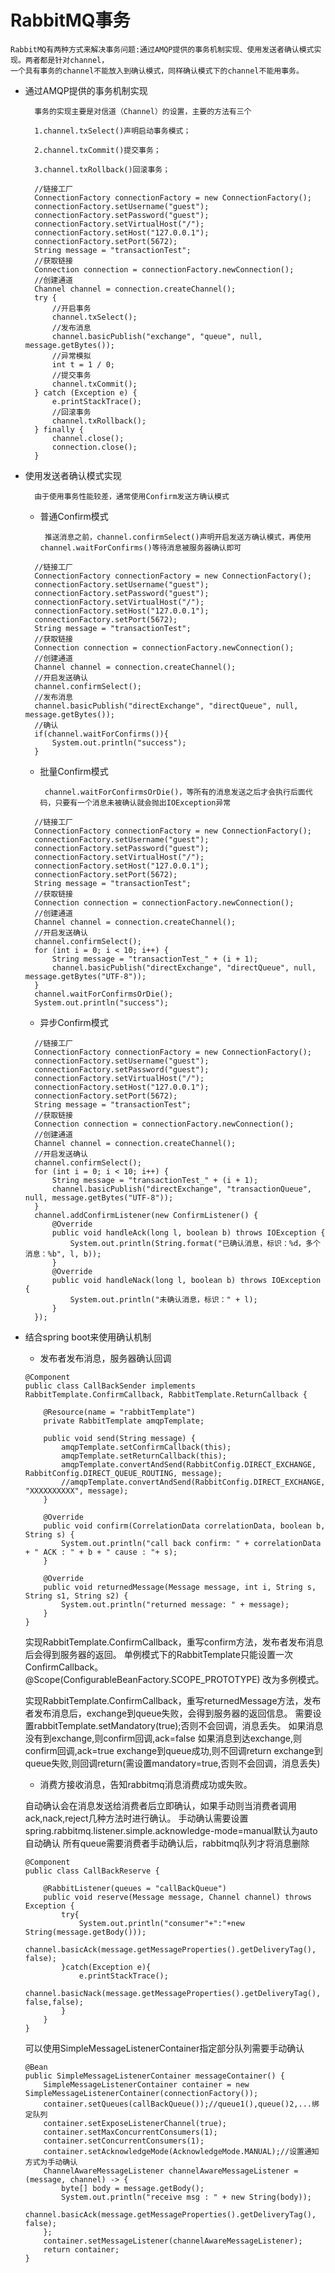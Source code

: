 # RabbitMQ事务
    RabbitMQ有两种方式来解决事务问题:通过AMQP提供的事务机制实现、使用发送者确认模式实现。两者都是针对channel，
    一个具有事务的channel不能放入到确认模式，同样确认模式下的channel不能用事务。
- 通过AMQP提供的事务机制实现

        事务的实现主要是对信道（Channel）的设置，主要的方法有三个
        
        1.channel.txSelect()声明启动事务模式；
          
        2.channel.txCommit()提交事务；
          
        3.channel.txRollback()回滚事务；
    ```
      //链接工厂
      ConnectionFactory connectionFactory = new ConnectionFactory();
      connectionFactory.setUsername("guest");
      connectionFactory.setPassword("guest");
      connectionFactory.setVirtualHost("/");
      connectionFactory.setHost("127.0.0.1");
      connectionFactory.setPort(5672);
      String message = "transactionTest";
      //获取链接
      Connection connection = connectionFactory.newConnection();
      //创建通道
      Channel channel = connection.createChannel();
      try {
          //开启事务
          channel.txSelect();
          //发布消息
          channel.basicPublish("exchange", "queue", null, message.getBytes());
          //异常模拟
          int t = 1 / 0;
          //提交事务
          channel.txCommit();
      } catch (Exception e) {
          e.printStackTrace();
          //回滚事务
          channel.txRollback();
      } finally {
          channel.close();
          connection.close();
      }
    ```
- 使用发送者确认模式实现
    
        由于使用事务性能较差，通常使用Confirm发送方确认模式
        
     - 普通Confirm模式
     
            推送消息之前，channel.confirmSelect()声明开启发送方确认模式，再使用channel.waitForConfirms()等待消息被服务器确认即可
    ```
      //链接工厂
      ConnectionFactory connectionFactory = new ConnectionFactory();
      connectionFactory.setUsername("guest");
      connectionFactory.setPassword("guest");
      connectionFactory.setVirtualHost("/");
      connectionFactory.setHost("127.0.0.1");
      connectionFactory.setPort(5672);
      String message = "transactionTest";
      //获取链接
      Connection connection = connectionFactory.newConnection();
      //创建通道
      Channel channel = connection.createChannel();
      //开启发送确认
      channel.confirmSelect();
      //发布消息
      channel.basicPublish("directExchange", "directQueue", null, message.getBytes());
      //确认
      if(channel.waitForConfirms()){
          System.out.println("success");
      }
    ```
     - 批量Confirm模式
     
            channel.waitForConfirmsOrDie()，等所有的消息发送之后才会执行后面代码，只要有一个消息未被确认就会抛出IOException异常
    ```
      //链接工厂
      ConnectionFactory connectionFactory = new ConnectionFactory();
      connectionFactory.setUsername("guest");
      connectionFactory.setPassword("guest");
      connectionFactory.setVirtualHost("/");
      connectionFactory.setHost("127.0.0.1");
      connectionFactory.setPort(5672);
      String message = "transactionTest";
      //获取链接
      Connection connection = connectionFactory.newConnection();
      //创建通道
      Channel channel = connection.createChannel();
      //开启发送确认
      channel.confirmSelect();
      for (int i = 0; i < 10; i++) {
          String message = "transactionTest_" + (i + 1);
          channel.basicPublish("directExchange", "directQueue", null, message.getBytes("UTF-8"));
      }
      channel.waitForConfirmsOrDie();
      System.out.println("success");
    ```
     - 异步Confirm模式
            
    ```
      //链接工厂
      ConnectionFactory connectionFactory = new ConnectionFactory();
      connectionFactory.setUsername("guest");
      connectionFactory.setPassword("guest");
      connectionFactory.setVirtualHost("/");
      connectionFactory.setHost("127.0.0.1");
      connectionFactory.setPort(5672);
      String message = "transactionTest";
      //获取链接
      Connection connection = connectionFactory.newConnection();
      //创建通道
      Channel channel = connection.createChannel();
      //开启发送确认
      channel.confirmSelect();
      for (int i = 0; i < 10; i++) {
          String message = "transactionTest_" + (i + 1);
          channel.basicPublish("directExchange", "transactionQueue", null, message.getBytes("UTF-8"));
      }
      channel.addConfirmListener(new ConfirmListener() {
          @Override
          public void handleAck(long l, boolean b) throws IOException {
              System.out.println(String.format("已确认消息，标识：%d，多个消息：%b", l, b));
          }
          @Override
          public void handleNack(long l, boolean b) throws IOException {
              System.out.println("未确认消息，标识：" + l);
          }
      });
    ```         
- 结合spring boot来使用确认机制
    
    - 发布者发布消息，服务器确认回调
    ```
    @Component
    public class CallBackSender implements RabbitTemplate.ConfirmCallback, RabbitTemplate.ReturnCallback {
    
        @Resource(name = "rabbitTemplate")
        private RabbitTemplate amqpTemplate;
    
        public void send(String message) {
            amqpTemplate.setConfirmCallback(this);
            amqpTemplate.setReturnCallback(this);
            amqpTemplate.convertAndSend(RabbitConfig.DIRECT_EXCHANGE, RabbitConfig.DIRECT_QUEUE_ROUTING, message);
            //amqpTemplate.convertAndSend(RabbitConfig.DIRECT_EXCHANGE, "XXXXXXXXXX", message);
        }
    
        @Override
        public void confirm(CorrelationData correlationData, boolean b, String s) {
            System.out.println("call back confirm: " + correlationData + " ACK : " + b + " cause : "+ s);
        }
    
        @Override
        public void returnedMessage(Message message, int i, String s, String s1, String s2) {
            System.out.println("returned message: " + message);
        }
    }
    ```
    实现RabbitTemplate.ConfirmCallback，重写confirm方法，发布者发布消息后会得到服务器的返回。
    单例模式下的RabbitTemplate只能设置一次ConfirmCallback。
    @Scope(ConfigurableBeanFactory.SCOPE_PROTOTYPE) 改为多例模式。
    
    实现RabbitTemplate.ConfirmCallback，重写returnedMessage方法，发布者发布消息后，exchange到queue失败，会得到服务器的返回信息。
    需要设置rabbitTemplate.setMandatory(true);否则不会回调，消息丢失。
    如果消息没有到exchange,则confirm回调,ack=false
    如果消息到达exchange,则confirm回调,ack=true
    exchange到queue成功,则不回调return
    exchange到queue失败,则回调return(需设置mandatory=true,否则不会回调，消息丢失)
    
    - 消费方接收消息，告知rabbitmq消息消费成功或失败。
    
    自动确认会在消息发送给消费者后立即确认，如果手动则当消费者调用ack,nack,reject几种方法时进行确认。
    手动确认需要设置
    spring.rabbitmq.listener.simple.acknowledge-mode=manual默认为auto自动确认
    所有queue需要消费者手动确认后，rabbitmq队列才将消息删除
    ```
    @Component
    public class CallBackReserve {
    
        @RabbitListener(queues = "callBackQueue")
        public void reserve(Message message, Channel channel) throws Exception {
            try{
                System.out.println("consumer"+":"+new String(message.getBody()));
                channel.basicAck(message.getMessageProperties().getDeliveryTag(), false);
            }catch(Exception e){
                e.printStackTrace();
                channel.basicNack(message.getMessageProperties().getDeliveryTag(), false,false);
            }
        }
    }
    ```
    可以使用SimpleMessageListenerContainer指定部分队列需要手动确认
    ```
    @Bean
    public SimpleMessageListenerContainer messageContainer() {
        SimpleMessageListenerContainer container = new SimpleMessageListenerContainer(connectionFactory());
        container.setQueues(callBackQueue());//queue1(),queue()2,...绑定队列
        container.setExposeListenerChannel(true);
        container.setMaxConcurrentConsumers(1);
        container.setConcurrentConsumers(1);
        container.setAcknowledgeMode(AcknowledgeMode.MANUAL);//设置通知方式为手动确认
        ChannelAwareMessageListener channelAwareMessageListener = (message, channel) -> {
            byte[] body = message.getBody();
            System.out.println("receive msg : " + new String(body));
            channel.basicAck(message.getMessageProperties().getDeliveryTag(), false);
        };
        container.setMessageListener(channelAwareMessageListener);
        return container;
    }
    ```